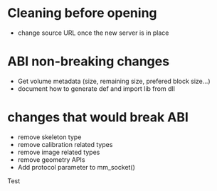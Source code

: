 Cleaning before opening
=======================

* change source URL once the new server is in place

ABI non-breaking changes
========================

* Get volume metadata (size, remaining size, prefered block size...)
* document how to generate def and import lib from dll


changes that would break ABI
============================

* remove skeleton type
* remove calibration related types
* remove image related types
* remove geometry APIs
* Add protocol parameter to mm_socket()

Test

